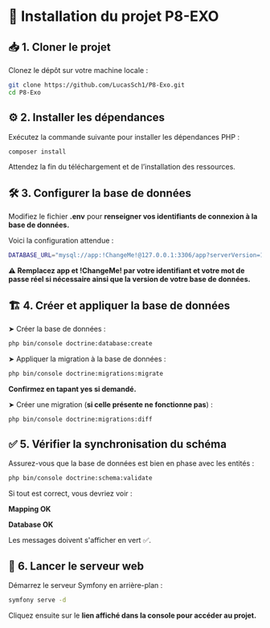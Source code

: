 # 🚀 Installation du projet P8-EXO

## 📥 1. Cloner le projet
Clonez le dépôt sur votre machine locale :
```bash
git clone https://github.com/LucasSch1/P8-Exo.git
cd P8-Exo
```
## ⚙️ 2. Installer les dépendances
Exécutez la commande suivante pour installer les dépendances PHP :
```bash
composer install
```
Attendez la fin du téléchargement et de l’installation des ressources.

## 🛠 3. Configurer la base de données
Modifiez le fichier **.env** pour **renseigner vos identifiants de connexion à la base de données.** 

Voici la configuration attendue :
```bash
DATABASE_URL="mysql://app:!ChangeMe!@127.0.0.1:3306/app?serverVersion=10.11.2-MariaDB&charset=utf8mb4"
```
**⚠️ Remplacez app et !ChangeMe! par votre identifiant et votre mot de passe réel si nécessaire ainsi que la version de votre base de données.**

## 🏗 4. Créer et appliquer la base de données
➤ Créer la base de données :
```bash
php bin/console doctrine:database:create
```
➤ Appliquer la migration à la base de données :
```bash
php bin/console doctrine:migrations:migrate
```
**Confirmez en tapant yes si demandé.**

➤ Créer une migration (**si celle présente ne fonctionne pas**) :
```bash
php bin/console doctrine:migrations:diff
```

## ✅ 5. Vérifier la synchronisation du schéma
Assurez-vous que la base de données est bien en phase avec les entités :
```bash
php bin/console doctrine:schema:validate
```
Si tout est correct, vous devriez voir :

**Mapping   OK**

**Database  OK**

Les messages doivent s'afficher en vert ✅.

## 🚀 6. Lancer le serveur web
Démarrez le serveur Symfony en arrière-plan :
```bash
symfony serve -d
```
Cliquez ensuite sur le **lien affiché dans la console pour accéder au projet.**
